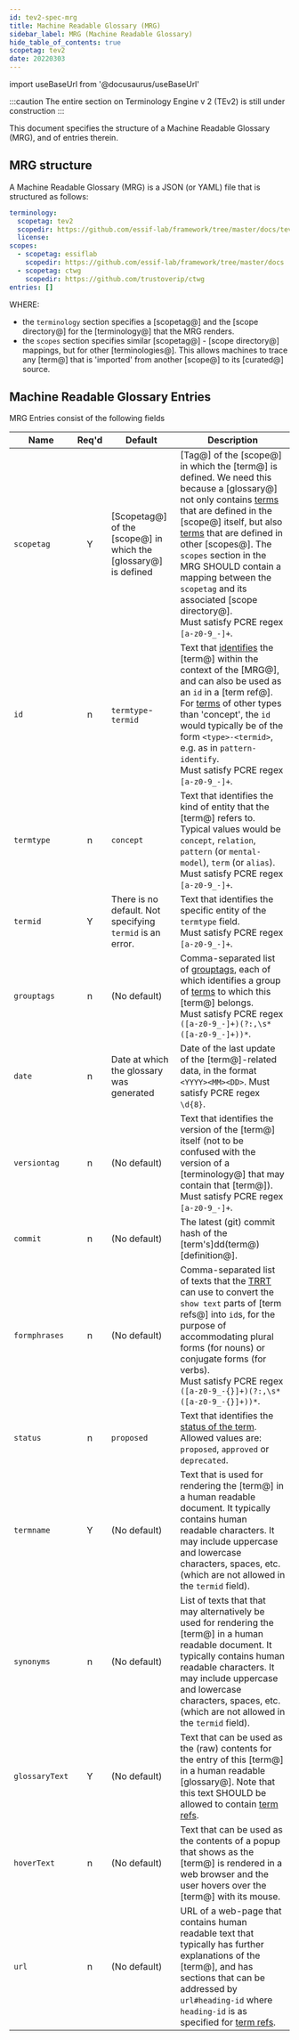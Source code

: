 ```yaml
---
id: tev2-spec-mrg
title: Machine Readable Glossary (MRG)
sidebar_label: MRG (Machine Readable Glossary)
hide_table_of_contents: true
scopetag: tev2
date: 20220303
---
```


import useBaseUrl from '@docusaurus/useBaseUrl'

:::caution
The entire section on Terminology Engine v 2 (TEv2) is still under construction
:::

This document specifies the structure of a Machine Readable Glossary (MRG), and of entries therein.

## MRG structure

A Machine Readable Glossary (MRG) is a JSON (or YAML) file that is structured as follows:

~~~ yaml
terminology:
  scopetag: tev2
  scopedir: https://github.com/essif-lab/framework/tree/master/docs/tev2
  license: 
scopes:
  - scopetag: essiflab
    scopedir: https://github.com/essif-lab/framework/tree/master/docs
  - scopetag: ctwg
    scopedir: https://github.com/trustoverip/ctwg
entries: []
~~~

WHERE:

- the `terminology` section specifies a [scopetag@] and the [scope directory@] for the [terminology@] that the MRG renders.
- the `scopes` section specifies similar [scopetag@] - [scope directory@] mappings, but for other [terminologies@]. This allows machines to trace any [term@] that is 'imported' from another [scope@] to its [curated@] source.

## Machine Readable Glossary Entries

MRG Entries consist of the following fields

| Name | Req'd | Default | Description |
| ---- | :---: | ------- | ----------- |
| `scopetag` | Y | [Scopetag@] of the [scope@] in which the [glossary@] is defined | [Tag@] of the [scope@] in which the [term@] is defined. We need this because a [glossary@] not only contains [terms](term@) that are defined in the [scope@] itself, but also [terms](term@) that are defined in other [scopes@]. The `scopes` section in the MRG SHOULD contain a mapping between the `scopetag` and its associated [scope directory@].<br/>Must satisfy PCRE regex `[a-z0-9_-]+`. |
| `id` | n | `termtype`-`termid` | Text that [identifies](identify@essiflab) the [term@] within the context of the [MRG@], and can also be used as an `id` in a [term ref@]. For [terms](term@) of other types than 'concept', the `id` would typically be of the form `<type>-<termid>`, e.g. as in `pattern-identify`.<br/>Must satisfy PCRE regex `[a-z0-9_-]+`. |
| `termtype` | n | `concept` | Text that identifies the kind of entity that the [term@] refers to. Typical values would be `concept`, `relation`, `pattern` (or `mental-model`), `term` (or `alias`).<br/>Must satisfy PCRE regex `[a-z0-9_-]+`. |
| `termid` | Y | There is no default. Not specifying `termid` is an error. | Text that identifies the specific entity of the `termtype` field.<br/>Must satisfy PCRE regex `[a-z0-9_-]+`. |
| `grouptags` | n | (No default) | Comma-separated list of [grouptags](tag@), each of which identifies a group of [terms](term@) to which this [term@] belongs.<br/>Must satisfy PCRE regex `([a-z0-9_-]+)(?:,\s*([a-z0-9_-]+))*`. |
| `date`| n | Date at which the glossary was generated | Date of the last update of the [term@]-related data, in the format `<YYYY><MM><DD>`. Must satisfy PCRE regex `\d{8}`. |
| `versiontag` | n | (No default) | Text that identifies the version of the [term@] itself (not to be confused with the version of a [terminology@] that may contain that [term@]).<br/>Must satisfy PCRE regex `[a-z0-9_-]+`. |
| `commit` | n | (No default) | The latest (git) commit hash of the [term's]dd(term@) [definition@]. |
| `formphrases` | n | (No default) | Comma-separated list of texts that the [TRRT](#trrt) can use to convert the `show text` parts of [term refs@] into `id`s, for the purpose of accommodating plural forms (for nouns) or conjugate forms (for verbs).<br/>Must satisfy PCRE regex `([a-z0-9_-{}]+)(?:,\s*([a-z0-9_-{}]+))*`. |
| `status` | n | `proposed` | Text that identifies the [status of the term](https://github.com/trustoverip/concepts-and-terminology-wg/blob/master/docs/status-tags.md). Allowed values are: `proposed`, `approved` or `deprecated`. |
| `termname` | Y | (No default) | Text that is used for rendering the [term@] in a human readable document. It typically contains human readable characters. It may include uppercase and lowercase characters, spaces, etc. (which are not allowed in the `termid` field). |
| `synonyms` | n | (No default) | List of texts that that may alternatively be used for rendering the [term@] in a human readable document. It typically contains human readable characters. It may include uppercase and lowercase characters, spaces, etc. (which are not allowed in the `termid` field). |
| `glossaryText` | Y | (No default) | Text that can be used as the (raw) contents for the entry of this [term@] in a human readable [glossary@]. Note that this text SHOULD be allowed to contain [term refs](term-ref@). |
| `hoverText` | n | (No default) | Text that can be used as the contents of a popup that shows as the [term@] is rendered in a web browser and the user hovers over the [term@] with its mouse. |
| `url` | n | (No default) | URL of a web-page that contains human readable text that typically has further explanations of the [term@], and has sections that can be addressed by `url#heading-id` where `heading-id` is as specified for [term refs](term-ref@). |
